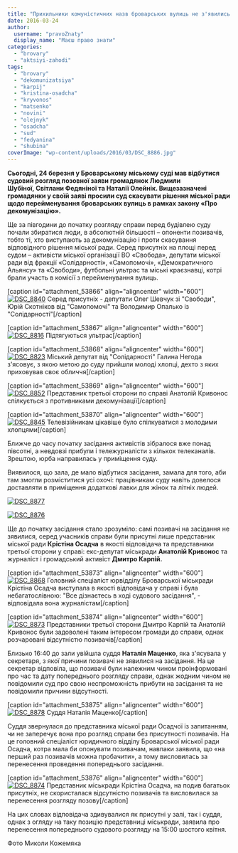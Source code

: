 ```yaml
---
title: "Прихильники комуністичних назв броварських вулиць не з'явились на суд, який самі ініціювали"
date: 2016-03-24
author: 
  username: "pravoZnaty"
  display_name: "Маєш право знати"
categories: 
  - "brovary"
  - "aktsiyi-zahodi"
tags: 
  - "brovary"
  - "dekomunizatsiya"
  - "karpij"
  - "kristina-osadcha"
  - "kryvonos"
  - "matsenko"
  - "novini"
  - "olejnyk"
  - "osadcha"
  - "sud"
  - "fedyanina"
  - "shubina"
coverImage: "wp-content/uploads/2016/03/DSC_8886.jpg"
---
```


**Сьогодні, 24 березня у Броварському міському суді мав відбутися судовий розгляд позовної заяви громадянок Людмили Шубіної, Світлани Федяніної та Наталії Олейнік. Вищезазначені громадянки у своїй заяві просили суд скасувати рішення міської ради щодо перейменування броварських вулиць в рамках закону «Про декомунізацію».**

Ще за півгодини до початку розгляду справи перед будівлею суду почали збиратися люди, в абсолютній більшості – опоненти позивачів, тобто ті, хто виступають за декомунізацію і проти скасування відповідного рішення міської ради. Серед присутніх на площі перед судом – активісти міської організації ВО «Свобода», депутати міської ради від фракції «Солідарності», «Самопомочі», «Демократичного Альянсу» та «Свободи», футбольні ультрас та міські краєзнавці, котрі брали участь в комісії з перейменування вулиць.

\[caption id="attachment\_53866" align="aligncenter" width="600"\][![DSC_8840](https://mpz.brovary.org/wp-content/uploads/2016/03/DSC_8840.jpg)](https://mpz.brovary.org/wp-content/uploads/2016/03/DSC_8840.jpg) Серед присутніх - депутати Олег Шевчук зі "Свободи", Юрій Скотніков від "Самопомочі" та Володимир Опалько із "Солідарності"\[/caption\]

\[caption id="attachment\_53867" align="aligncenter" width="600"\][![DSC_8816](https://mpz.brovary.org/wp-content/uploads/2016/03/DSC_8816.jpg)](https://mpz.brovary.org/wp-content/uploads/2016/03/DSC_8816.jpg) Підтягуються ультрас\[/caption\]

\[caption id="attachment\_53868" align="aligncenter" width="600"\][![DSC_8823](https://mpz.brovary.org/wp-content/uploads/2016/03/DSC_8823.jpg)](https://mpz.brovary.org/wp-content/uploads/2016/03/DSC_8823.jpg) Міський депутат від "Солідарності" Галина Негода з'ясовує, з якою метою до суду прийшли молоді хлопці, дехто з яких приховував своє обличчя\[/caption\]

\[caption id="attachment\_53869" align="aligncenter" width="600"\][![DSC_8852](https://mpz.brovary.org/wp-content/uploads/2016/03/DSC_8852.jpg)](https://mpz.brovary.org/wp-content/uploads/2016/03/DSC_8852.jpg) Представник третьої сторони по справі Анатолій Кривонос спілкується з противниками декомунізації\[/caption\]

\[caption id="attachment\_53870" align="aligncenter" width="600"\][![DSC_8845](https://mpz.brovary.org/wp-content/uploads/2016/03/DSC_8845.jpg)](https://mpz.brovary.org/wp-content/uploads/2016/03/DSC_8845.jpg) Телевізійникам цікавіше було спілкуватися з молодими хлопцями\[/caption\]

Ближче до часу початку засідання активістів зібралося вже понад півсотні, а невдовзі прибули і тележурналісти з кількох телеканалів. Зрештою, юрба направилась у приміщення суду.

Виявилося, що зала, де мало відбутися засідання, замала для того, аби там змогли розміститися усі охочі: працівникам суду навіть довелося доставляти в приміщення додаткові лавки для жінок та літніх людей.

[![DSC_8877](https://mpz.brovary.org/wp-content/uploads/2016/03/DSC_8877.jpg)](https://mpz.brovary.org/wp-content/uploads/2016/03/DSC_8877.jpg)

[![DSC_8876](https://mpz.brovary.org/wp-content/uploads/2016/03/DSC_8876.jpg)](https://mpz.brovary.org/wp-content/uploads/2016/03/DSC_8876.jpg)

Ще до початку засідання стало зрозуміло: самі позивачі на засідання не зявилися, серед учасників справи були присутні лише представник міської ради **Крістіна Осадча** в якості відповідача та представники третьої сторони у справі: екс-депутат міськради **Анатолій Кривонос** та журналіст і громадський активіст **Дмитро Карпій.**

\[caption id="attachment\_53873" align="aligncenter" width="600"\][![DSC_8868](https://mpz.brovary.org/wp-content/uploads/2016/03/DSC_8868.jpg)](https://mpz.brovary.org/wp-content/uploads/2016/03/DSC_8868.jpg) Головний спеціаліст юрвідділу Броварської міськради Крістіна Осадча виступала в якості відповідача у справі і була небагатослівною: "Все дізнаєтесь в ході судового засідання", - відповідала вона журналістам\[/caption\]

\[caption id="attachment\_53874" align="aligncenter" width="600"\][![DSC_8873](https://mpz.brovary.org/wp-content/uploads/2016/03/DSC_8873.jpg)](https://mpz.brovary.org/wp-content/uploads/2016/03/DSC_8873.jpg) Представники третьої сторони Дмитро Карпій та Анатолій Кривонос були задоволені таким інтересом громади до справи, однак розчаровані відсутністю позивачів\[/caption\]

Близько 16:40 до зали увійшла суддя **Наталія Маценко**, яка з'ясувала у секретаря, з якої причини позивачі не зявилися на засідання. На це секретар відповіла, що позивачі були належним чином проінформовані про час та дату попереднього розгляду справи, однак жодним чином не повідомили суд про свою неспроможність прибути на засідання та не повідомили причини відсутності.

\[caption id="attachment\_53875" align="aligncenter" width="600"\][![DSC_8878](https://mpz.brovary.org/wp-content/uploads/2016/03/DSC_8878.jpg)](https://mpz.brovary.org/wp-content/uploads/2016/03/DSC_8878.jpg) Суддя Наталія Маценко\[/caption\]

Суддя звернулася до представника міської ради Осадчої із запитанням, чи не заперечує вона про розгляд справи без присутності позивачів. На це головний спеціаліст юридичного відділу Броварської міської ради Осадча, котра мала би опонувати позивачам, навпаки заявила, що «на перший раз позивачів можна пробачити», а тому висловилась за перенесення проведення попереднього засідання.

\[caption id="attachment\_53876" align="aligncenter" width="600"\][![DSC_8874](https://mpz.brovary.org/wp-content/uploads/2016/03/DSC_8874.jpg)](https://mpz.brovary.org/wp-content/uploads/2016/03/DSC_8874.jpg) Представник міськради Крістіна Осадча, на подив багатьох присутніх, не скористалася відсутністю позивачів та висловилася за перенесення розгляду позову\[/caption\]

На цих словах відповідача здивувалися як присутні у залі, так і суддя, однак з огляду на таку позицію представниці міськради, заявила про перенесення попереднього судового розгляду на 15:00 шостого квітня.

Фото Миколи Кожемяка
